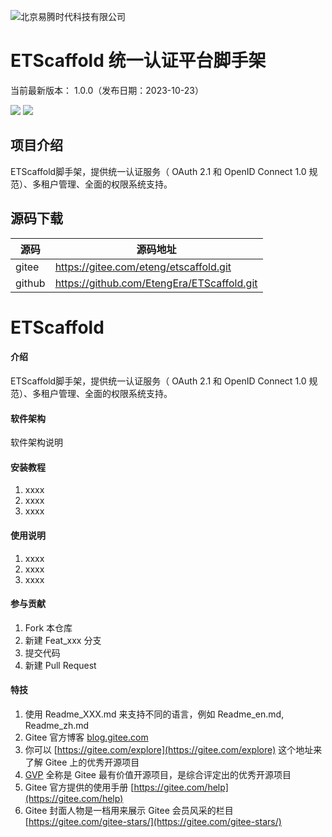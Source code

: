 

![北京易腾时代科技有限公司](https://eteng.oss-cn-qingdao.aliyuncs.com/git/images/etena.jpg "易腾时代")



ETScaffold 统一认证平台脚手架
===============

当前最新版本： 1.0.0（发布日期：2023-10-23） 


[![](https://eteng.oss-cn-qingdao.aliyuncs.com/git/images/Author-北京易腾时代科技-orange.svg)](http://www.etena.cn)
[![](https://eteng.oss-cn-qingdao.aliyuncs.com/git/images/version-1.0.0-brightgreen.svg)](https://gitee.com/eteng/etscaffold)


项目介绍
-----------------------------------

ETScaffold脚手架，提供统一认证服务（ OAuth 2.1 和 OpenID Connect 1.0 规范）、多租户管理、全面的权限系统支持。


源码下载
-----------------------------------

| 源码                | 源码地址                     | 
|--------------------|------------------------|
| gitee    | https://gitee.com/eteng/etscaffold.git        |
| github  | https://github.com/EtengEra/ETScaffold.git |



# ETScaffold

#### 介绍
ETScaffold脚手架，提供统一认证服务（ OAuth 2.1 和 OpenID Connect 1.0 规范）、多租户管理、全面的权限系统支持。

#### 软件架构
软件架构说明


#### 安装教程

1.  xxxx
2.  xxxx
3.  xxxx

#### 使用说明

1.  xxxx
2.  xxxx
3.  xxxx

#### 参与贡献

1.  Fork 本仓库
2.  新建 Feat_xxx 分支
3.  提交代码
4.  新建 Pull Request


#### 特技

1.  使用 Readme\_XXX.md 来支持不同的语言，例如 Readme\_en.md, Readme\_zh.md
2.  Gitee 官方博客 [blog.gitee.com](https://blog.gitee.com)
3.  你可以 [https://gitee.com/explore](https://gitee.com/explore) 这个地址来了解 Gitee 上的优秀开源项目
4.  [GVP](https://gitee.com/gvp) 全称是 Gitee 最有价值开源项目，是综合评定出的优秀开源项目
5.  Gitee 官方提供的使用手册 [https://gitee.com/help](https://gitee.com/help)
6.  Gitee 封面人物是一档用来展示 Gitee 会员风采的栏目 [https://gitee.com/gitee-stars/](https://gitee.com/gitee-stars/)
